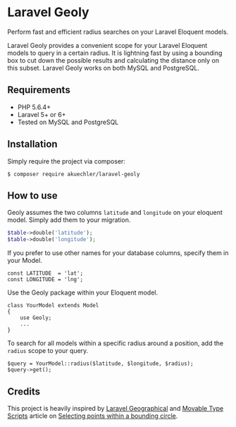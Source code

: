 # Laravel Geoly

Perform fast and efficient radius searches on your Laravel Eloquent models.

Laravel Geoly provides a convenient scope for your Laravel Eloquent models to query in a certain radius. It is lightning fast by using a bounding box to cut down the possible results and calculating the distance only on this subset. Laravel Geoly works on both MySQL and PostgreSQL.

## Requirements

* PHP 5.6.4+
* Laravel 5+ or 6+
* Tested on MySQL and PostgreSQL

## Installation

Simply require the project via composer:

`$ composer require akuechler/laravel-geoly`

## How to use

Geoly assumes the two columns `latitude` and `longitude` on your eloquent model. Simply add them to your migration.

```php
$table->double('latitude');
$table->double('longitude');
``` 

If you prefer to use other names for your database columns, specify them in your Model.

```
const LATITUDE  = 'lat';
const LONGITUDE = 'lng';
```

Use the Geoly package within your Eloquent model.

```
class YourModel extends Model
{
    use Geoly;
    ...
}
```

To search for all models within a specific radius around a position, add the `radius` scope to your query.

```
$query = YourModel::radius($latitude, $longitude, $radius);
$query->get();
```

## Credits

This project is heavily inspired by [Laravel Geographical](https://github.com/malhal/Laravel-Geographical) and [Movable Type Scripts](https://www.movable-type.co.uk/) article on [Selecting points within a bounding circle](https://www.movable-type.co.uk/scripts/latlong-db.html).